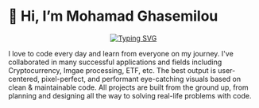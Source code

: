 # 👋 Hi, I’m Mohamad Ghasemilou
<p align="center">
<a href="https://git.io/typing-svg"><img src="https://readme-typing-svg.demolab.com?font=Fira+Code&center=true&vCenter=true&width=435&lines=%F0%9F%91%8B+Welcome+to+Mohamad+Ghasemilou's+profile!;Front-End+Developer;Web+Developer;Desktop+Developer;Javascript+Developer;React+Developer" alt="Typing SVG" /></a>
</p>
I love to code every day and learn from everyone on my journey. I've collaborated in many successful applications and fields including Cryptocurrency, Imgae processing, ETF, etc. The best output is user-centered, pixel-perfect, and performant eye-catching visuals based on clean & maintainable code. All projects are built from the ground up, from planning and designing all the way to solving real-life problems with code.
